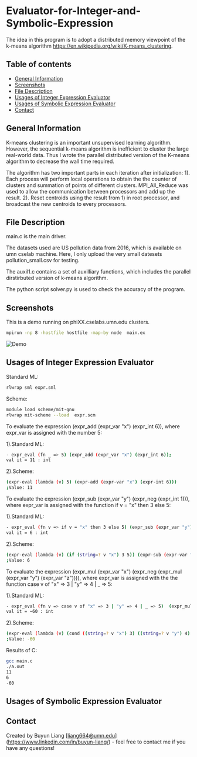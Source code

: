 # Evaluator-for-Integer-and-Symbolic-Expression
The idea in this program is to adopt a distributed memory viewpoint of the k-means algorithm https://en.wikipedia.org/wiki/K-means_clustering.

## Table of contents
* [General Information](#general-information)
* [Screenshots](#screenshots)
* [File Description](#file-description)
* [Usages of Integer Expression Evaluator](#usages-of-integer-expression-evaluator)
* [Usages of Symbolic Expression Evaluator](#usages-of-symbolic-expression-evaluator)
* [Contact](#contact)

## General Information
K-means clustering is an important unsupervised learning algorithm. However, the sequential k-means algorithm is inefficient to cluster the large real-world data. Thus I wrote the parallel distributed version of the K-means algorithm to decrease the wall time required.

The algorithm has two important parts in each iteration after initialization: 1). Each process will perform local operations to obtain the the counter of clusters and summation of points of different clusters. MPI_All_Reduce was used to allow the communication between processors and add up the result. 2). Reset centroids using the result from 1) in root processor, and broadcast the new centroids to every processors.

## File Description
main.c is the main driver. 

The datasets used are US pollution data from 2016, which is available on umn cselab machine. Here, I only upload the very small datesets pollution_small.csv for testing. 

The auxil1.c contains a set of auxilliary functions, which includes the parallel dirstirbuted version of k-means algorithm. 

The python script solver.py is used to check the accuracy of the program.

## Screenshots
This is a demo running on phiXX.cselabs.umn.edu clusters.
```bash
mpirun -np 8 -hostfile hostfile -map-by node  main.ex
```
![Demo](./img/demo.png)

## Usages of Integer Expression Evaluator

Standard ML:
```bash
rlwrap sml expr.sml
```
Scheme:
```bash
module load scheme/mit-gnu
rlwrap mit-scheme --load  expr.scm
```


To evaluate the expression (expr_add (expr_var "x") (expr_int 6)), where expr_var is assigned with the number 5:

1).Standard ML:
```bash
- expr_eval (fn _ => 5) (expr_add (expr_var "x") (expr_int 6));
val it = 11 : int
```
2).Scheme:
```bash
(expr-eval (lambda (v) 5) (expr-add (expr-var "x") (expr-int 6)))
;Value: 11
```

To evaluate the expression (expr_sub (expr_var "y") (expr_neg (expr_int 1))), where expr_var is assigned with the function if v = "x" then 3 else 5:

1).Standard ML:
```bash
- expr_eval (fn v => if v = "x" then 3 else 5) (expr_sub (expr_var "y") (expr_neg (expr_int 1)));
val it = 6 : int
```
2).Scheme:
```bash
(expr-eval (lambda (v) (if (string=? v "x") 3 5)) (expr-sub (expr-var "y") (expr-neg (expr-int 1))))
;Value: 6
```
 


To evaluate the expression (expr_mul (expr_var "x") (expr_neg (expr_mul (expr_var "y") (expr_var "z")))), where expr_var is assigned with the the function case v of "x" => 3 | "y" => 4 | _ => 5:

1).Standard ML:
```bash
- expr_eval (fn v => case v of "x" => 3 | "y" => 4 | _ => 5)  (expr_mul (expr_var "x") (expr_neg (expr_mul (expr_var "y") (expr_var "z"))));
val it = ~60 : int
```
2).Scheme:
```bash
(expr-eval (lambda (v) (cond ((string=? v "x") 3) ((string=? v "y") 4) (#t 5))) (expr-mul (expr-var "x") (expr-neg (expr-mul (expr-var "y") (expr-var "z")))))
;Value: -60
```

Results of C: 
```bash
gcc main.c 
./a.out 
11
6
-60
```

## Usages of Symbolic Expression Evaluator

## Contact
Created by Buyun Liang [liang664@umn.edu] (https://www.linkedin.com/in/buyun-liang/) - feel free to contact me if you have any questions!
